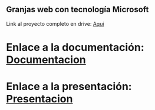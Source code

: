 ## Granjas web con tecnología Microsoft
Link al proyecto completo en drive: [Aqui](https://drive.google.com/drive/folders/1QCWBAL-Ah89W2_ptE4L-nmI77w3BQtOH)

# Enlace a la documentación: [Documentacion](https://docs.google.com/document/d/1JoZP3n0H3wLjuUXDc2M5II0e147yOfl92ssGEmHp5FA/edit?usp=sharing)

# Enlace a la presentación: [Presentacion](https://docs.google.com/presentation/d/1ZgOOnBSFihh6UYx3KhdD5pwTr_bZp2wHBMq_99t1r-Q/edit?usp=sharing)
